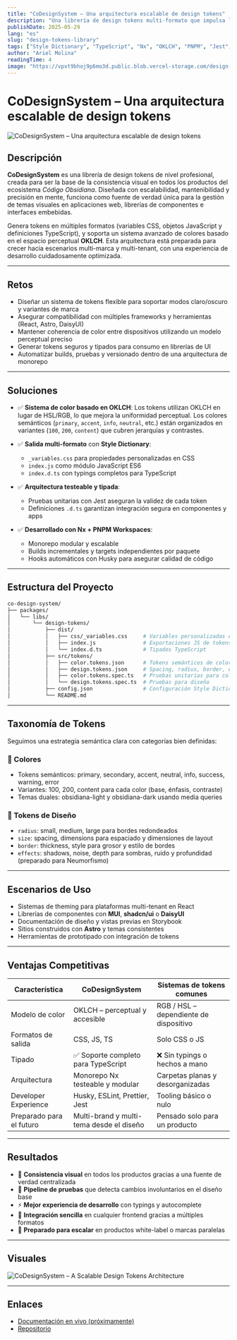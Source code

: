 ```yaml
---
title: "CoDesignSystem – Una arquitectura escalable de design tokens"
description: "Una librería de design tokens multi-formato que impulsa la base visual del ecosistema frontend de Código Obsidiana."
publishDate: 2025-05-29
lang: "es"
slug: "design-tokens-library"
tags: ["Style Dictionary", "TypeScript", "Nx", "OKLCH", "PNPM", "Jest", "ESLint", "Prettier"]
author: "Ariel Molina"
readingTime: 4
image: "https://vpvt9bhoj9p6mo3d.public.blob.vercel-storage.com/design-tokens-FOOwcBPj2V40jdePcxtKnn4c0A8CGB.webp"
---
```


# CoDesignSystem – Una arquitectura escalable de design tokens

![CoDesignSystem – Una arquitectura escalable de design tokens](https://vpvt9bhoj9p6mo3d.public.blob.vercel-storage.com/design-tokens-FOOwcBPj2V40jdePcxtKnn4c0A8CGB.webp)

## Descripción

**CoDesignSystem** es una librería de design tokens de nivel profesional, creada para ser la base de la consistencia visual en todos los productos del ecosistema *Código Obsidiana*. Diseñada con escalabilidad, mantenibilidad y precisión en mente, funciona como fuente de verdad única para la gestión de temas visuales en aplicaciones web, librerías de componentes e interfaces embebidas.

Genera tokens en múltiples formatos (variables CSS, objetos JavaScript y definiciones TypeScript), y soporta un sistema avanzado de colores basado en el espacio perceptual **OKLCH**. Esta arquitectura está preparada para crecer hacia escenarios multi-marca y multi-tenant, con una experiencia de desarrollo cuidadosamente optimizada.

---

## Retos

- Diseñar un sistema de tokens flexible para soportar modos claro/oscuro y variantes de marca
- Asegurar compatibilidad con múltiples frameworks y herramientas (React, Astro, DaisyUI)
- Mantener coherencia de color entre dispositivos utilizando un modelo perceptual preciso
- Generar tokens seguros y tipados para consumo en librerías de UI
- Automatizar builds, pruebas y versionado dentro de una arquitectura de monorepo

---

## Soluciones

- ✅ **Sistema de color basado en OKLCH**: Los tokens utilizan OKLCH en lugar de HSL/RGB, lo que mejora la uniformidad perceptual. Los colores semánticos (`primary`, `accent`, `info`, `neutral`, etc.) están organizados en variantes (`100`, `200`, `content`) que cubren jerarquías y contrastes.

- ✅ **Salida multi-formato** con **Style Dictionary**:
  - `_variables.css` para propiedades personalizadas en CSS
  - `index.js` como módulo JavaScript ES6
  - `index.d.ts` con typings completos para TypeScript

- ✅ **Arquitectura testeable y tipada**:
  - Pruebas unitarias con Jest aseguran la validez de cada token
  - Definiciones `.d.ts` garantizan integración segura en componentes y apps

- ✅ **Desarrollado con Nx + PNPM Workspaces**:
  - Monorepo modular y escalable
  - Builds incrementales y targets independientes por paquete
  - Hooks automáticos con Husky para asegurar calidad de código

---

## Estructura del Proyecto

```bash
co-design-system/
├── packages/
│   └── libs/
│       └── design-tokens/
│           ├── dist/
│           │   ├── css/_variables.css     # Variables personalizadas en CSS
│           │   ├── index.js               # Exportaciones JS de tokens
│           │   └── index.d.ts             # Tipados TypeScript
│           ├── src/tokens/
│           │   ├── color.tokens.json      # Tokens semánticos de color
│           │   ├── design.tokens.json     # Spacing, radius, border, effects
│           │   ├── color.tokens.spec.ts   # Pruebas unitarias para colores
│           │   └── design.tokens.spec.ts  # Pruebas para diseño
│           ├── config.json                # Configuración Style Dictionary
│           └── README.md
```

---

## Taxonomía de Tokens

Seguimos una estrategia semántica clara con categorías bien definidas:

### 🎨 Colores
- Tokens semánticos: <span class="badge badge-primary">primary</span>, <span class="badge badge-secondary">secondary</span>, <span class="badge badge-accent">accent</span>, <span class="badge badge-neutral">neutral</span>, <span class="badge badge-info">info</span>, <span class="badge badge-success">success</span>, <span class="badge badge-warning">warning</span>, <span class="badge badge-error">error</span>
- Variantes: <span class="badge badge-outline">100</span>, <span class="badge badge-outline">200</span>, <span class="badge badge-outline">content</span> para cada color (base, énfasis, contraste)
- Temas duales: <span class="badge badge-obsidiana-light">obsidiana-light</span> y <span class="badge badge-obsidiana-dark">obsidiana-dark</span> usando media queries

### 📐 Tokens de Diseño
- `radius`: small, medium, large para bordes redondeados
- `size`: spacing, dimensions para espaciado y dimensiones de layout
- `border`: thickness, style para grosor y estilo de bordes
- `effects`: shadows, noise, depth para sombras, ruido y profundidad (preparado para Neumorfismo)

---

## Escenarios de Uso

- Sistemas de theming para plataformas multi-tenant en React
- Librerías de componentes con **MUI**, **shadcn/ui** o **DaisyUI**
- Documentación de diseño y vistas previas en Storybook
- Sitios construidos con **Astro** y temas consistentes
- Herramientas de prototipado con integración de tokens

---

## Ventajas Competitivas

| Característica            | CoDesignSystem                             | Sistemas de tokens comunes        |
|---------------------------|---------------------------------------------|------------------------------------|
| Modelo de color           | OKLCH – perceptual y accesible              | RGB / HSL – dependiente de dispositivo |
| Formatos de salida        | CSS, JS, TS                                 | Solo CSS o JS                      |
| Tipado                    | ✅ Soporte completo para TypeScript          | ❌ Sin typings o hechos a mano     |
| Arquitectura              | Monorepo Nx testeable y modular             | Carpetas planas y desorganizadas   |
| Developer Experience      | Husky, ESLint, Prettier, Jest               | Tooling básico o nulo              |
| Preparado para el futuro  | Multi-brand y multi-tema desde el diseño    | Pensado solo para un producto      |

---

## Resultados

- 💎 **Consistencia visual** en todos los productos gracias a una fuente de verdad centralizada
- 🧪 **Pipeline de pruebas** que detecta cambios involuntarios en el diseño base
- ⚡️ **Mejor experiencia de desarrollo** con typings y autocomplete
- 🧩 **Integración sencilla** en cualquier frontend gracias a múltiples formatos
- 🧱 **Preparado para escalar** en productos white-label o marcas paralelas

---

## Visuales

![CoDesignSystem – A Scalable Design Tokens Architecture](https://vpvt9bhoj9p6mo3d.public.blob.vercel-storage.com/design-tokens-FOOwcBPj2V40jdePcxtKnn4c0A8CGB.webp)

---

## Enlaces

- [Documentación en vivo (próximamente)](https://codigo-obsidiana.dev/design-tokens)
- [Repositorio](https://github.com/codigo-obsidiana/co-design-system)